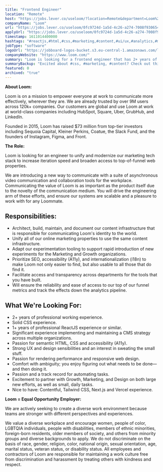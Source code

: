 ```yaml
---
title: "Frontend Engineer"
location: "Remote"
host: "https://jobs.lever.co/useloom/?location=Remote&department=Loom%20Team&team=Engineering"
companyName: "Loom"
url: "https://jobs.lever.co/useloom/0fc9724d-1a5d-4c26-a274-7008f9306548"
applyUrl: "https://jobs.lever.co/useloom/0fc9724d-1a5d-4c26-a274-7008f9306548/apply"
timestamp: 1611014400000
hashtags: "#reactjs,#html,#css,#marketing,#content,#ui/ux,#analytics,#management,#figma,#analysis"
jobType: "software"
logoUrl: "https://jobboard-logos-bucket.s3.eu-central-1.amazonaws.com/loom"
companyWebsite: "https://www.loom.com/"
summary: "Loom is looking for a frontend engineer that has 2+ years of professional working experience."
summaryBackup: "Excited about #css, #marketing, #content? Check out this job post!"
featured: 0
archived: "true"
---
```


**About Loom:**

Loom is on a mission to empower everyone at work to communicate more effectively, wherever they are. We are already trusted by over 9M users across 120k+ companies. Our customers are global and use Loom at work at world-class companies including HubSpot, Square, Uber, GrubHub, and LinkedIn.

Founded in 2015, Loom has raised $73 million from top-tier investors including Sequoia Capital, Kleiner Perkins, Coatue, the Slack Fund, and the founders of Instagram, Figma, and Front.

**The Role:**

Loom is looking for an engineer to unify and modernize our marketing tech stack to increase iteration speed and broaden access to top-of-funnel web properties.

We are introducing a new way to communicate with a suite of asynchronous video communication and collaboration tools for the workplace. Communicating the value of Loom is as important as the product itself due to the novelty of the communication medium. You will drive the engineering arm of these efforts, and ensure our systems are scalable and a pleasure to work with for any Loommate.

## Responsibilities:

*   Architect, build, maintain, and document our content infrastructure that is responsible for communicating Loom's identity to the world.
*   Unify all of our online marketing properties to use the same content infrastructure.
*   Adapt our experimentation tooling to support rapid introduction of new experiments for the Marketing and Growth organizations.
*   Prioritize SEO, accessibility (A11y), and internationalization (i18n) to make Loom not only easier to find, but also usable to all those that do find it.
*   Facilitate access and transparency across departments for the tools that you have built.
*   Will ensure the reliability and ease of access to our top of our funnel metrics and track the effects down the analytics pipeline.

## What We're Looking For:

*   2+ years of professional working experience.
*   Solid CSS experience.
*   1+ years of professional ReactJS experience or similar.
*   Significant experience implementing and maintaining a CMS strategy across multiple organizations.
*   Passion for semantic HTML, CSS and accessibility (A11y).
*   Strong UX and design sensibilities and an interest in sweating the small stuff.
*   Passion for rendering performance and responsive web design.
*   Comfort with ambiguity; you enjoy figuring out what needs to be done—and then doing it.
*   Passion and a track record for automating tasks.
*   Excitement to partner with Growth, Marketing, and Design on both large new efforts, as well as small, daily tasks.
*   Nice to have: Contentful, Tailwind CSS, Next.js and Vercel experience.

**Loom = Equal Opportunity Employer:**

We are actively seeking to create a diverse work environment because teams are stronger with different perspectives and experiences.

We value a diverse workplace and encourage women, people of color, LGBTQIA individuals, people with disabilities, members of ethnic minorities, foreign-born residents, older members of society, and others from minority groups and diverse backgrounds to apply. We do not discriminate on the basis of race, gender, religion, color, national origin, sexual orientation, age, marital status, veteran status, or disability status. All employees and contractors of Loom are responsible for maintaining a work culture free from discrimination and harassment by treating others with kindness and respect.
